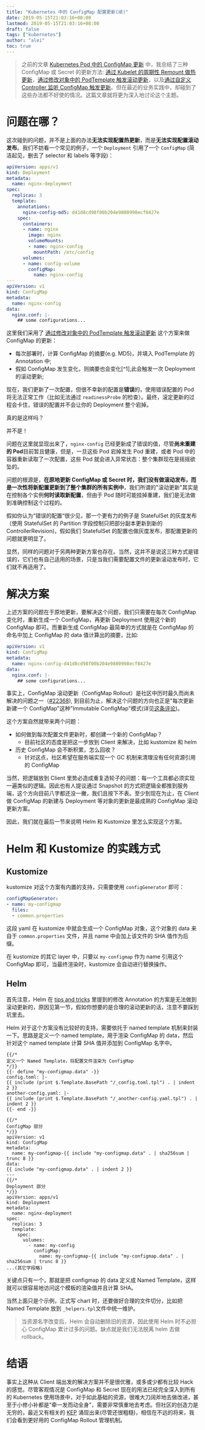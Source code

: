 ```yaml
---
title: "Kubernetes 中的 ConfigMap 配置更新(续)"
date: 2019-05-15T21:03:16+08:00
lastmod: 2019-05-15T21:03:16+08:00
draft: false
tags: ["kubernetes"]
author: "alei"
toc: true
---
```


> 之前的文章 [Kubernetes Pod 中的 ConfigMap 更新](https://aleiwu.com/post/configmap-hotreload/) 中，我总结了三种 ConfigMap 或 Secret 的更新方法: [通过 Kubelet 的周期性 Remount 做热更新](https://aleiwu.com/post/configmap-hotreload/#%E7%83%AD%E6%9B%B4%E6%96%B0%E4%BA%8C-%E4%BD%BF%E7%94%A8-sidecar-%E6%9D%A5%E7%9B%91%E5%90%AC%E6%9C%AC%E5%9C%B0%E9%85%8D%E7%BD%AE%E6%96%87%E4%BB%B6%E5%8F%98%E6%9B%B4)，[通过修改对象中的 PodTemplate 触发滚动更新](https://aleiwu.com/post/configmap-hotreload/#pod-%E6%BB%9A%E5%8A%A8%E6%9B%B4%E6%96%B0%E4%B8%80-%E4%BF%AE%E6%94%B9-ci-%E6%B5%81%E7%A8%8B)，以及[通过自定义 Controller 监听 ConfigMap 触发更新](https://aleiwu.com/post/configmap-hotreload/#pod-%E6%BB%9A%E5%8A%A8%E6%9B%B4%E6%96%B0%E4%BA%8C-controller)。但在最近的业务实践中，却碰到了这些办法都不好使的情况。这篇文章就将更为深入地讨论这个主题。

# 问题在哪？

这次碰到的问题，并不是上面的办法**无法实现配置热更新**，而是**无法实现配置滚动发布**。我们不妨看一个常见的例子，一个 `Deployment` 引用了一个 `ConfigMap` (简洁起见，删去了 selector 和 labels 等字段)：

```yaml
apiVersion: apps/v1
kind: Deployment
metadata:
  name: nginx-deployment
spec:
  replicas: 3
  template:
    annotations:
      nginx-config-md5: d41d8cd98f00b204e9800998ecf8427e
    spec:
      containers:
      - name: nginx
        image: nginx
        volumeMounts:
        - name: nginx-config
          mountPath: /etc/config
      volumes:
      - name: config-volume
        configMap: 
          name: nginx-config
---
apiVersion: v1
kind: ConfigMap
metadata:
  name: nginx-config
data:
  nginx.conf: |-
    ## some configurations...
```

这里我们采用了 [通过修改对象中的 PodTemplate 触发滚动更新](https://aleiwu.com/post/configmap-hotreload/#pod-%E6%BB%9A%E5%8A%A8%E6%9B%B4%E6%96%B0%E4%B8%80-%E4%BF%AE%E6%94%B9-ci-%E6%B5%81%E7%A8%8B) 这个方案来做 ConfigMap 的更新：

* 每次部署时，计算 ConfigMap 的摘要(e.g. MD5)，并填入 PodTemplate 的 Annotation 中;
* 假如 ConfigMap 发生变化，则摘要也会变化[^1],此会触发一次 Deployment 的滚动更新;

现在，我们更新了一次配置，但很不幸新的配置是**错误**的，使用错误配置的 Pod 将无法正常工作（比如无法通过 `readinessProbe` 的检查）。最终，滚定更新的过程会卡住，错误的配置并不会让你的 Deployment 整个宕掉。

真的是这样吗？

并不是！

问题在这里就显现出来了，`nginx-config` 已经更新成了错误的值，尽管**尚未重建的 Pod**目前暂且健康，但是，一旦这些 Pod 宕掉发生 Pod 重建，或者 Pod 中的容器重新读取了一次配置，这些 Pod 就会进入异常状态：整个集群现在是摇摇欲坠的。

问题的根源是，**在原地更新 ConfigMap 或 Secret 时，我们没有做滚动发布，而是一次性将新配置更新到了整个集群的所有实例中**，我们所谓的"滚动更新"其实是在控制各个实例**何时读取新配置**，但由于 Pod 随时可能挂掉重建，我们是无法做到准确控制这个过程的。

假如你认为“错误的配置“很少见，那一个更有力的例子是 StatefulSet 的灰度发布（使用 StatefulSet 的 Partition 字段控制只把部分副本更新到新的 ControllerRevision)，假如我们 StatefulSet 的配置也做灰度发布，那配置更新的问题就更明显了。

显然，同样的问题对于另两种更新方案也存在。当然，这并不是说这三种方式是错误的，它们也有自己适用的场景，只是当我们需要配置文件的更新滚动发布时，它们就不再适用了。

# 解决方案

上述方案的问题在于原地更新，要解决这个问题，我们只需要在每次 ConfigMap 变化时，重新生成一个 ConfigMap，再更新 Deployment 使用这个新的 ConfigMap 即可。而重新生成 ConfigMap 最简单的方式就是在 ConfigMap 的命名中加上 ConfigMap 的 data 值计算出的摘要，比如:

```yaml
apiVersion: v1
kind: ConfigMap
metadata:
  name: nginx-config-d41d8cd98f00b204e9800998ecf8427e
data:
  nginx.conf: |-
    ## some configurations...
```

事实上，ConfigMap 滚动更新（ConfigMap Rollout）是社区中历时最久而尚未解决的问题之一（[#22368](22368)), 到目前为止，解决这个问题的方向也正是"每次更新新建一个 ConfigMap"这种"Immutable ConfigMap"模式(详见[这条评论](https://github.com/kubernetes/kubernetes/issues/22368#issuecomment-421141188))。

这个方案自然就带来两个问题：

* 如何做到每次配置文件更新时，都创建一个新的 ConfigMap？
  * 目前社区的态度是把这一步放到 Client 来解决，比如 kustomize 和 helm
* 历史 ConfigMap 会不断积累，怎么回收？
  * 针对这点，社区希望在服务端实现一个 GC 机制来清理没有任何资源引用的 ConfigMap
  
当然，把逻辑放到 Client 里势必造成重复造轮子的问题：每一个工具都必须实现一遍类似的逻辑。因此也有人提议通过 Snapshot 的方式把逻辑全都推到服务端，这个方向目前八字都还没一撇，我们且按下不表。至少到现在为止，在 Client 做 ConfigMap 的新建与 Deployment 等对象的更新是最成熟的 ConfigMap 滚动更新方案。

因此，我们就在最后一节来说明 Helm 和 Kustomize 里怎么实现这个方案。

# Helm 和 Kustomize 的实践方式


## Kustomize

kustomize 对这个方案有内置的支持，只需要使用 `configGenerator` 即可：
```yaml
configMapGenerator:
- name: my-configmap
  files:
  - common.properties
```
这段 yaml 在 kustomize 中就会生成一个 ConfigMap 对象，这个对象的 data 来自于 `common.properties` 文件，并且 name 中会加上该文件的 SHA 值作为后缀。

在 kustomize 的其它 layer 中，只要以 `my-configmap` 作为 name 引用这个 ConfigMap 即可，当最终渲染时，kustomize 会自动进行替换操作。

## Helm

首先注意，Helm 在 [tips and tricks](https://github.com/helm/helm/blob/master/docs/charts_tips_and_tricks.md#automatically-roll-deployments-when-configmaps-or-secrets-change) 里提到的修改 Annotation 的方案是无法做到滚动更新的，原因见第一节，假如你想要的是合理的滚动更新的话，注意不要踩到坑里去。

Helm 对于这个方案没有比较好的支持，需要依托于 named template 机制来封装一下。思路是定义一个 named template，用于渲染 ConfigMap 的 data，然后针对这个 named template 计算 SHA 值并添加到 ConfigMap 名字中。

```
{{/*
定义一个 Named Template，将配置文件渲染为 ConfigMap
*/}}
{{- define "my-configmap.data" -}}
config.toml: |-
{{ include (print $.Template.BasePath "/_config.toml.tpl") . | indent 2 }}
another-config.yaml: |-
{{ include (print $.Template.BasePath "/_another-config.yaml.tpl") . | indent 2 }}
{{- end -}}

{{/*
ConfigMap 部分
*/}}
apiVersion: v1
kind: ConfigMap
metadata:
  name: my-configmap-{{ include "my-configmap.data" . | sha256sum | trunc 8 }}
data:
{{ include "my-configmap.data" . | indent 2 }}
---
{{/*
Deployment 部分
*/}}
apiVersion: apps/v1
kind: Deployment
metadata:
  name: nginx-deployment
spec:
  replicas: 3
  template:
    spec:
      volumes:
        - name: my-config
          configMap:
            name: my-configmap-{{ include "my-configmap.data" . | sha256sum | trunc 8 }}
...(其它字段略)
```

关键点只有一个，那就是把 configmap 的 data 定义成 Named Template，这样就可以很容易地访问这个模板的渲染值并且计算 SHA。

当然上面只是个示例，正式写 chart 时，还要做好合理的文件切分，比如把 Named Template 放到 `_helpers.tpl`文件中统一维护。

> 当资源名字改变后，Helm 会自动删除旧的资源，因此使用 Helm 时不必担心 ConfigMap 累计过多的问题。缺点就是我们无法脱离 helm 去做 rollback。

# 结语

事实上这种从 Client 端出发的解决方案并不是很优雅，或多或少都有比较 Hack 的感觉。尽管客观情况是 ConfigMap 和 Secret 现在的用法已经完全深入到所有的 Kubernetes 使用场景中，对于如此基础的资源，很难大刀阔斧地去做改进，甚至于小修小补都是"牵一发而动全身"，需要非常慎重地去考虑。但社区的创造力是无穷的，最近又有相关的 [KEP](https://github.com/kubernetes/enhancements/pull/948) 涌现出来(尽管还很粗糙)，相信在不远的将来，我们会看到更好用的 ConfigMap Rollout 管理机制。
